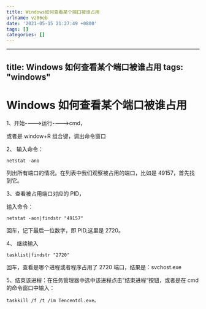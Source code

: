 ```yaml
---
title: Windows如何查看某个端口被谁占用
urlname: vz06eb
date: '2021-05-15 21:27:49 +0800'
tags: []
categories: []
---
```


---

## title: Windows 如何查看某个端口被谁占用 tags: "windows"

# Windows 如何查看某个端口被谁占用

1、开始---->运行---->cmd，

或者是 window+R 组合键，调出命令窗口

2、 输入命令：

```
netstat -ano
```

列出所有端口的情况。在列表中我们观察被占用的端口，比如是 49157，首先找到它。

3、查看被占用端口对应的 PID，

输入命令：

```
netstat -aon|findstr "49157"
```

回车，记下最后一位数字，即 PID,这里是 2720。

4、 继续输入

```
tasklist|findstr "2720"
```

回车，查看是哪个进程或者程序占用了 2720 端口，结果是：svchost.exe

5、结束该进程：在任务管理器中选中该进程点击”结束进程“按钮，或者是在 cmd 的命令窗口中输入：

```
taskkill /f /t /im Tencentdl.exe。
```

